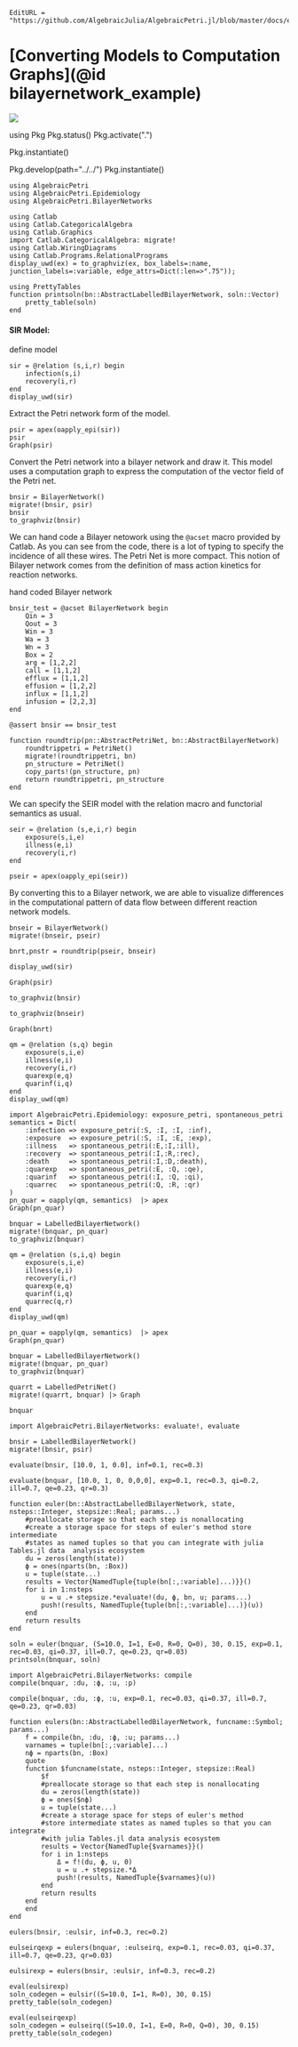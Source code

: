 ```@meta
EditURL = "https://github.com/AlgebraicJulia/AlgebraicPetri.jl/blob/master/docs/examples/covid/bilayerconversion.jl"
```

# [Converting Models to Computation Graphs](@id bilayernetwork_example)

[![](https://img.shields.io/badge/show-nbviewer-579ACA.svg)](https://nbviewer.jupyter.org/github/AlgebraicJulia/AlgebraicPetri.jl/blob/gh-pages/dev/examples/covid/bilayerconversion.ipynb)

using Pkg
Pkg.status()
Pkg.activate(".")

Pkg.instantiate()

Pkg.develop(path="../../")
Pkg.instantiate()

````@example bilayerconversion
using AlgebraicPetri
using AlgebraicPetri.Epidemiology
using AlgebraicPetri.BilayerNetworks

using Catlab
using Catlab.CategoricalAlgebra
using Catlab.Graphics
import Catlab.CategoricalAlgebra: migrate!
using Catlab.WiringDiagrams
using Catlab.Programs.RelationalPrograms
display_uwd(ex) = to_graphviz(ex, box_labels=:name, junction_labels=:variable, edge_attrs=Dict(:len=>".75"));

using PrettyTables
function printsoln(bn::AbstractLabelledBilayerNetwork, soln::Vector)
    pretty_table(soln)
end
````

#### SIR Model:

define model

````@example bilayerconversion
sir = @relation (s,i,r) begin
    infection(s,i)
    recovery(i,r)
end
display_uwd(sir)
````

Extract the Petri network form of the model.

````@example bilayerconversion
psir = apex(oapply_epi(sir))
psir
Graph(psir)
````

Convert the Petri network into a bilayer network and draw it.
This model uses a computation graph to express the computation of the vector field of the Petri net.

````@example bilayerconversion
bnsir = BilayerNetwork()
migrate!(bnsir, psir)
bnsir
to_graphviz(bnsir)
````

We can hand code a Bilayer netowork using the `@acset` macro provided by Catlab. As you can see from the code,
there is a lot of typing to specify the incidence of all these wires. The Petri Net is more compact.
This notion of Bilayer network comes from the definition of mass action kinetics for reaction networks.

hand coded Bilayer network

````@example bilayerconversion
bnsir_test = @acset BilayerNetwork begin
    Qin = 3
    Qout = 3
    Win = 3
    Wa = 3
    Wn = 3
    Box = 2
    arg = [1,2,2]
    call = [1,1,2]
    efflux = [1,1,2]
    effusion = [1,2,2]
    influx = [1,1,2]
    infusion = [2,2,3]
end

@assert bnsir == bnsir_test

function roundtrip(pn::AbstractPetriNet, bn::AbstractBilayerNetwork)
    roundtrippetri = PetriNet()
    migrate!(roundtrippetri, bn)
    pn_structure = PetriNet()
    copy_parts!(pn_structure, pn)
    return roundtrippetri, pn_structure
end
````

We can specify the SEIR model with the relation macro and functorial semantics as usual.

````@example bilayerconversion
seir = @relation (s,e,i,r) begin
    exposure(s,i,e)
    illness(e,i)
    recovery(i,r)
end

pseir = apex(oapply_epi(seir))
````

By converting this to a Bilayer network, we are able to visualize differences in the computational pattern
of data flow between different reaction network models.

````@example bilayerconversion
bnseir = BilayerNetwork()
migrate!(bnseir, pseir)

bnrt,pnstr = roundtrip(pseir, bnseir)

display_uwd(sir)

Graph(psir)
````

````@example bilayerconversion
to_graphviz(bnsir)
````

````@example bilayerconversion
to_graphviz(bnseir)
````

````@example bilayerconversion
Graph(bnrt)
````

````@example bilayerconversion
qm = @relation (s,q) begin
    exposure(s,i,e)
    illness(e,i)
    recovery(i,r)
    quarexp(e,q)
    quarinf(i,q)
end
display_uwd(qm)
````

````@example bilayerconversion
import AlgebraicPetri.Epidemiology: exposure_petri, spontaneous_petri
semantics = Dict(
    :infection => exposure_petri(:S, :I, :I, :inf),
    :exposure  => exposure_petri(:S, :I, :E, :exp),
    :illness   => spontaneous_petri(:E,:I,:ill),
    :recovery  => spontaneous_petri(:I,:R,:rec),
    :death     => spontaneous_petri(:I,:D,:death),
    :quarexp   => spontaneous_petri(:E, :Q, :qe),
    :quarinf   => spontaneous_petri(:I, :Q, :qi),
    :quarrec   => spontaneous_petri(:Q, :R, :qr)
)
pn_quar = oapply(qm, semantics)  |> apex
Graph(pn_quar)
````

````@example bilayerconversion
bnquar = LabelledBilayerNetwork()
migrate!(bnquar, pn_quar)
to_graphviz(bnquar)

qm = @relation (s,i,q) begin
    exposure(s,i,e)
    illness(e,i)
    recovery(i,r)
    quarexp(e,q)
    quarinf(i,q)
    quarrec(q,r)
end
display_uwd(qm)
````

````@example bilayerconversion
pn_quar = oapply(qm, semantics)  |> apex
Graph(pn_quar)
````

````@example bilayerconversion
bnquar = LabelledBilayerNetwork()
migrate!(bnquar, pn_quar)
to_graphviz(bnquar)
````

````@example bilayerconversion
quarrt = LabelledPetriNet()
migrate!(quarrt, bnquar) |> Graph

bnquar
````

````@example bilayerconversion
import AlgebraicPetri.BilayerNetworks: evaluate!, evaluate

bnsir = LabelledBilayerNetwork()
migrate!(bnsir, psir)

evaluate(bnsir, [10.0, 1, 0.0], inf=0.1, rec=0.3)

evaluate(bnquar, [10.0, 1, 0, 0,0,0], exp=0.1, rec=0.3, qi=0.2, ill=0.7, qe=0.23, qr=0.3)

function euler(bn::AbstractLabelledBilayerNetwork, state, nsteps::Integer, stepsize::Real; params...)
    #preallocate storage so that each step is nonallocating
    #create a storage space for steps of euler's method store intermediate
    #states as named tuples so that you can integrate with julia Tables.jl data  analysis ecosystem
    du = zeros(length(state))
    ϕ = ones(nparts(bn, :Box))
    u = tuple(state...)
    results = Vector{NamedTuple{tuple(bn[:,:variable]...)}}()
    for i in 1:nsteps
        u = u .+ stepsize.*evaluate!(du, ϕ, bn, u; params...)
        push!(results, NamedTuple{tuple(bn[:,:variable]...)}(u))
    end
    return results
end

soln = euler(bnquar, (S=10.0, I=1, E=0, R=0, Q=0), 30, 0.15, exp=0.1, rec=0.03, qi=0.37, ill=0.7, qe=0.23, qr=0.03)
printsoln(bnquar, soln)
````

````@example bilayerconversion
import AlgebraicPetri.BilayerNetworks: compile
compile(bnquar, :du, :ϕ, :u, :p)
````

````@example bilayerconversion
compile(bnquar, :du, :ϕ, :u, exp=0.1, rec=0.03, qi=0.37, ill=0.7, qe=0.23, qr=0.03)
````

````@example bilayerconversion
function eulers(bn::AbstractLabelledBilayerNetwork, funcname::Symbol; params...)
    f = compile(bn, :du, :ϕ, :u; params...)
    varnames = tuple(bn[:,:variable]...)
    nϕ = nparts(bn, :Box)
    quote
    function $funcname(state, nsteps::Integer, stepsize::Real)
        $f
        #preallocate storage so that each step is nonallocating
        du = zeros(length(state))
        ϕ = ones($nϕ)
        u = tuple(state...)
        #create a storage space for steps of euler's method
        #store intermediate states as named tuples so that you can integrate
        #with julia Tables.jl data analysis ecosystem
        results = Vector{NamedTuple{$varnames}}()
        for i in 1:nsteps
            Δ = f!(du, ϕ, u, 0)
            u = u .+ stepsize.*Δ
            push!(results, NamedTuple{$varnames}(u))
        end
        return results
    end
    end
end

eulers(bnsir, :eulsir, inf=0.3, rec=0.2)
````

````@example bilayerconversion
eulseirqexp = eulers(bnquar, :eulseirq, exp=0.1, rec=0.03, qi=0.37, ill=0.7, qe=0.23, qr=0.03)
````

````@example bilayerconversion
eulsirexp = eulers(bnsir, :eulsir, inf=0.3, rec=0.2)
````

````@example bilayerconversion
eval(eulsirexp)
soln_codegen = eulsir((S=10.0, I=1, R=0), 30, 0.15)
pretty_table(soln_codegen)
````

````@example bilayerconversion
eval(eulseirqexp)
soln_codegen = eulseirq((S=10.0, I=1, E=0, R=0, Q=0), 30, 0.15)
pretty_table(soln_codegen)
````

